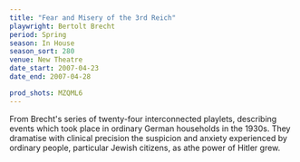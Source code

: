 ```yaml
---
title: "Fear and Misery of the 3rd Reich"
playwright: Bertolt Brecht
period: Spring
season: In House
season_sort: 280
venue: New Theatre
date_start: 2007-04-23
date_end: 2007-04-28

prod_shots: MZQML6
---
```


From Brecht's series of twenty-four interconnected playlets, describing events which took place in ordinary German households in the 1930s. They dramatise with clinical precision the suspicion and anxiety experienced by ordinary people, particular Jewish citizens, as athe power of Hitler grew.

